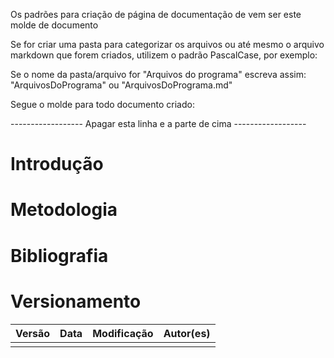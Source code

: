 Os padrões para criação de página de documentação de vem ser este molde de documento

Se for criar uma pasta para categorizar os arquivos ou até mesmo o arquivo markdown que forem criados, utilizem o padrão PascalCase, por exemplo:

Se o nome da pasta/arquivo for "Arquivos do programa" escreva assim: "ArquivosDoPrograma" ou "ArquivosDoPrograma.md"

Segue o molde para todo documento criado:

------------------ Apagar esta linha e a parte de cima ------------------

# Introdução

# Metodologia

# Bibliografia

# Versionamento

Versão | Data | Modificação | Autor(es) |
|--|--|--|--|
|||||